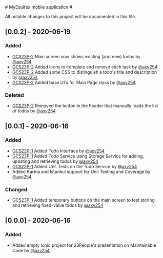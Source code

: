 # MyEquifax mobile application #

All notable changes to this project will be documented in this file.

## [0.0.2] - 2020-06-19

### Added

- [GCS23P-2](https://jira.equifax.com/browse/GCS23P-2) Main screen now shows existing (and new) todos by [@axv254](https://bitbucket.equifax.com/users/axv254)
- [GCS23P-2](https://jira.equifax.com/browse/GCS23P-2) Added icons to complete and remove each task by [@axv254](https://bitbucket.equifax.com/users/axv254)
- [GCS23P-2](https://jira.equifax.com/browse/GCS23P-2) Added some CSS to distinguish a todo's title and description by [@axv254](https://bitbucket.equifax.com/users/axv254)
- [GCS23P-2](https://jira.equifax.com/browse/GCS23P-2) Added base UTs for Main Page class by [@axv254](https://bitbucket.equifax.com/users/axv254)

### Deleted

- [GCS23P-2](https://jira.equifax.com/browse/GCS23P-2) Removed the button in the header that manually loads the list of todos by [@axv254](https://bitbucket.equifax.com/users/axv254)

## [0.0.1] - 2020-06-16

### Added

- [GCS23P-1](https://jira.equifax.com/browse/GCS23P-1) Added Todo Interface by [@axv254](https://bitbucket.equifax.com/users/axv254)
- [GCS23P-1](https://jira.equifax.com/browse/GCS23P-1) Added Todo Service using Storage Service for adding, updating and retrieving todos by [@axv254](https://bitbucket.equifax.com/users/axv254)
- [GCS23P-1](https://jira.equifax.com/browse/GCS23P-1) Added Unit Tests on the Todo Service by [@axv254](https://bitbucket.equifax.com/users/axv254)
- Added Karma and Istanbul support for Unit Testing and Coverage by [@axv254](https://bitbucket.equifax.com/users/axv254)

### Changed

- [GCS23P-1](https://jira.equifax.com/browse/GCS23P-1) Added temporary buttons on the main screen to test storing and retrieving fixed-value todos by [@axv254](https://bitbucket.equifax.com/users/axv254)

## [0.0.0] - 2020-06-16

### Added

- Added empty Ionic project for 23People's presentation on Maintainable Code by [@axv254](https://bitbucket.equifax.com/users/axv254)
